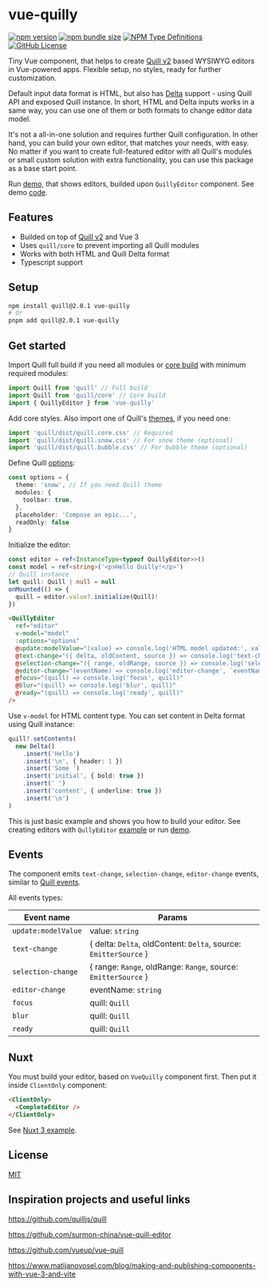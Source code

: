 # vue-quilly

[![npm version](https://img.shields.io/npm/v/vue-quilly?logo=npm&logoColor=fff)](https://www.npmjs.com/package/vue-quilly)
[![npm bundle size](https://img.shields.io/bundlephobia/min/vue-quilly)](https://www.npmjs.com/package/vue-quilly?activeTab=code)
[![NPM Type Definitions](https://img.shields.io/npm/types/vue-quilly)](https://www.npmjs.com/package/vue-quilly?activeTab=code)
[![GitHub License](https://img.shields.io/github/license/alekswebnet/vue-quilly)](https://github.com/alekswebnet/vue-quilly?tab=readme-ov-file#license)

Tiny Vue component, that helps to create [Quill v2](https://quilljs.com/) based WYSIWYG editors in Vue-powered apps.
Flexible setup, no styles, ready for further customization.

Default input data format is HTML, but also has [Delta](https://quilljs.com/docs/delta) support - using Quill API and exposed Quill instance.
In short, HTML and Delta inputs works in a same way, you can use one of them or both formats to change editor data model.

It's not a all-in-one solution and requires further Quill configuration.
In other hand, you can build your own editor, that matches your needs, with easy.
No matter if you want to create full-featured editor with all Quill's modules or small custom solution with extra functionality, you can use this package as a base start point.

Run [demo](https://vue-quilly.vercel.app/), that shows editors, builded upon `QuillyEditor` component. See demo [code](https://github.com/alekswebnet/vue-quilly/blob/main/demo/).

## Features

- Builded on top of [Quill v2](https://github.com/quilljs/quill) and Vue 3
- Uses `quill/core` to prevent importing all Quill modules
- Works with both HTML and Quill Delta format
- Typescript support

## Setup

```bash
npm install quill@2.0.1 vue-quilly
# Or
pnpm add quill@2.0.1 vue-quilly
```

## Get started

Import Quill full build if you need all modules or [core build](https://quilljs.com/docs/installation#core-build) with minimum required modules:

```ts
import Quill from 'quill' // Full build
import Quill from 'quill/core' // Core build
import { QuillyEditor } from 'vue-quilly'
```

Add core styles. Also import one of Quill's [themes](https://quilljs.com/docs/customization/themes#themes), if you need one:

```ts
import 'quill/dist/quill.core.css' // Required
import 'quill/dist/quill.snow.css' // For snow theme (optional)
import 'quill/dist/quill.bubble.css' // For bubble theme (optional)
```

Define Quill [options](https://quilljs.com/docs/configuration#options):

```ts
const options = {
  theme: 'snow', // If you need Quill theme
  modules: {
    toolbar: true,
  },
  placeholder: 'Compose an epic...',
  readOnly: false
}
```
Initialize the editor:

```ts
const editor = ref<InstanceType<typeof QuillyEditor>>()
const model = ref<string>('<p>Hello Quilly!</p>')
// Quill instance
let quill: Quill | null = null
onMounted(() => {
  quill = editor.value?.initialize(Quill)!
})
```
```html
<QuillyEditor
  ref="editor"
  v-model="model"
  :options="options"
  @update:modelValue="(value) => console.log('HTML model updated:', value)"
  @text-change="({ delta, oldContent, source }) => console.log('text-change', delta, oldContent, source)"
  @selection-change="({ range, oldRange, source }) => console.log('selection-change', range, oldRange, source)"
  @editor-change="(eventName) => console.log('editor-change', `eventName: ${eventName}`)"
  @focus="(quill) => console.log('focus', quill)"
  @blur="(quill) => console.log('blur', quill)"
  @ready="(quill) => console.log('ready', quill)"
/>
```

Use `v-model` for HTML content type. You can set content in Delta format using Quill instance:

```ts
quill?.setContents(
  new Delta()
    .insert('Hello')
    .insert('\n', { header: 1 })
    .insert('Some ')
    .insert('initial', { bold: true })
    .insert(' ')
    .insert('content', { underline: true })
    .insert('\n')
)
```

This is just basic example and shows you how to build your editor.
See creating editors with `QullyEditor` [example](https://github.com/alekswebnet/vue-quilly/blob/main/demo/) or run [demo](https://vue-quilly.vercel.app/).

## Events

The component emits `text-change`, `selection-change`, `editor-change` events, similar to [Quill events](https://quilljs.com/docs/api#events).

All events types:

| Event name          | Params                                                           |
| ------------------- | ---------------------------------------------------------------- |
| `update:modelValue` | value: `string`                                                  |
| `text-change`       | { delta: `Delta`, oldContent: `Delta`, source: `EmitterSource` } |
| `selection-change`  | { range: `Range`, oldRange: `Range`, source: `EmitterSource` }   |
| `editor-change`     | eventName: `string`                                              |
| `focus`             | quill: `Quill`                                                   |
| `blur`              | quill: `Quill`                                                   |
| `ready`             | quill: `Quill`                                                   |

## Nuxt

You must build your editor, based on `VueQuilly` component first.
Then put it inside `ClientOnly` component:

```html
<ClientOnly>
  <CompleteEditor />
</ClientOnly>
```

See [Nuxt 3 example](https://github.com/alekswebnet/vue-quilly/blob/main/nuxt/app.vue).

## License

[MIT](https://choosealicense.com/licenses/mit/)

## Inspiration projects and useful links

https://github.com/quilljs/quill

https://github.com/surmon-china/vue-quill-editor

https://github.com/vueup/vue-quill

https://www.matijanovosel.com/blog/making-and-publishing-components-with-vue-3-and-vite
